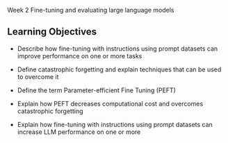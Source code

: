 Week 2 Fine-tuning and evaluating large language models

## Learning Objectives
  
* Describe how fine-tuning with instructions using prompt datasets can improve performance on one or more tasks

* Define catastrophic forgetting and explain techniques that can be used to overcome it
  
* Define the term Parameter-efficient Fine Tuning (PEFT)

* Explain how PEFT decreases computational cost and overcomes catastrophic forgetting
  
* Explain how fine-tuning with instructions using prompt datasets can increase LLM performance on one or more
